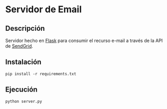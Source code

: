 # Servidor de Email

## Descripción

Servidor hecho en [Flask](https://pypi.org/project/Flask/) para consumir el recurso e-mail a través de la API de [SendGrid](https://sendgrid.com/).

## Instalación
```
pip install -r requirements.txt
```

## Ejecución

```
python server.py
```
